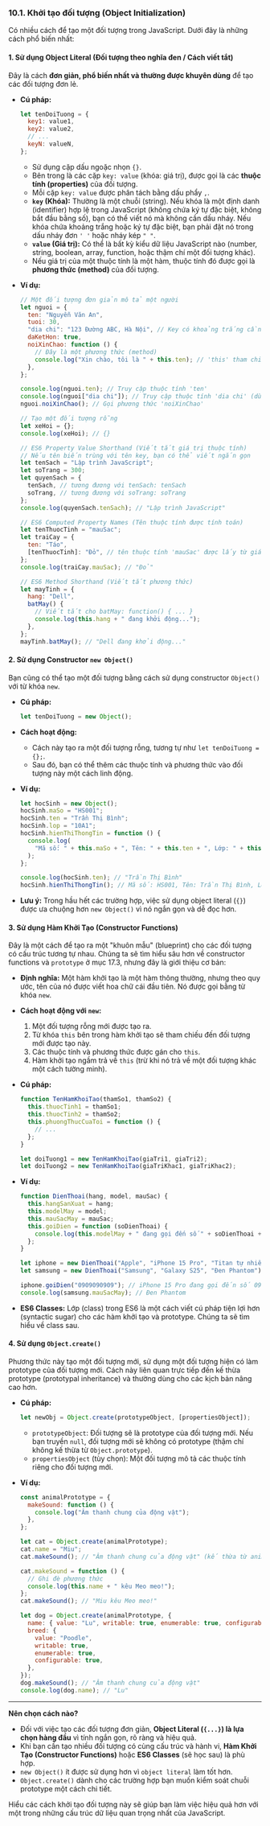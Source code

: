 ### **10.1. Khởi tạo đối tượng (Object Initialization)**

Có nhiều cách để tạo một đối tượng trong JavaScript. Dưới đây là những cách phổ biến nhất:

#### **1. Sử dụng Object Literal (Đối tượng theo nghĩa đen / Cách viết tắt)**

Đây là cách **đơn giản, phổ biến nhất và thường được khuyên dùng** để tạo các đối tượng đơn lẻ.

- **Cú pháp:**

  ```javascript
  let tenDoiTuong = {
    key1: value1,
    key2: value2,
    // ...
    keyN: valueN,
  };
  ```

  - Sử dụng cặp dấu ngoặc nhọn `{}`.
  - Bên trong là các cặp `key: value` (khóa: giá trị), được gọi là các **thuộc tính (properties)** của đối tượng.
  - Mỗi cặp `key: value` được phân tách bằng dấu phẩy `,`.
  - **`key` (Khóa):** Thường là một chuỗi (string). Nếu khóa là một định danh (identifier) hợp lệ trong JavaScript (không chứa ký tự đặc biệt, không bắt đầu bằng số), bạn có thể viết nó mà không cần dấu nháy. Nếu khóa chứa khoảng trắng hoặc ký tự đặc biệt, bạn phải đặt nó trong dấu nháy đơn `' '` hoặc nháy kép `" "`.
  - **`value` (Giá trị):** Có thể là bất kỳ kiểu dữ liệu JavaScript nào (number, string, boolean, array, function, hoặc thậm chí một đối tượng khác).
  - Nếu giá trị của một thuộc tính là một hàm, thuộc tính đó được gọi là **phương thức (method)** của đối tượng.

- **Ví dụ:**

  ```javascript
  // Một đối tượng đơn giản mô tả một người
  let nguoi = {
    ten: "Nguyễn Văn An",
    tuoi: 30,
    "dia chi": "123 Đường ABC, Hà Nội", // Key có khoảng trắng cần dấu nháy
    daKetHon: true,
    noiXinChao: function () {
      // Đây là một phương thức (method)
      console.log("Xin chào, tôi là " + this.ten); // 'this' tham chiếu đến chính đối tượng 'nguoi'
    },
  };

  console.log(nguoi.ten); // Truy cập thuộc tính 'ten'
  console.log(nguoi["dia chi"]); // Truy cập thuộc tính 'dia chi' (dùng khi key có ký tự đặc biệt)
  nguoi.noiXinChao(); // Gọi phương thức 'noiXinChao'

  // Tạo một đối tượng rỗng
  let xeHoi = {};
  console.log(xeHoi); // {}

  // ES6 Property Value Shorthand (Viết tắt giá trị thuộc tính)
  // Nếu tên biến trùng với tên key, bạn có thể viết ngắn gọn
  let tenSach = "Lập trình JavaScript";
  let soTrang = 300;
  let quyenSach = {
    tenSach, // tương đương với tenSach: tenSach
    soTrang, // tương đương với soTrang: soTrang
  };
  console.log(quyenSach.tenSach); // "Lập trình JavaScript"

  // ES6 Computed Property Names (Tên thuộc tính được tính toán)
  let tenThuocTinh = "mauSac";
  let traiCay = {
    ten: "Táo",
    [tenThuocTinh]: "Đỏ", // tên thuộc tính 'mauSac' được lấy từ giá trị của biến tenThuocTinh
  };
  console.log(traiCay.mauSac); // "Đỏ"

  // ES6 Method Shorthand (Viết tắt phương thức)
  let mayTinh = {
    hang: "Dell",
    batMay() {
      // Viết tắt cho batMay: function() { ... }
      console.log(this.hang + " đang khởi động...");
    },
  };
  mayTinh.batMay(); // "Dell đang khởi động..."
  ```

#### **2. Sử dụng Constructor `new Object()`**

Bạn cũng có thể tạo một đối tượng bằng cách sử dụng constructor `Object()` với từ khóa `new`.

- **Cú pháp:**

  ```javascript
  let tenDoiTuong = new Object();
  ```

- **Cách hoạt động:**

  - Cách này tạo ra một đối tượng rỗng, tương tự như `let tenDoiTuong = {};`.
  - Sau đó, bạn có thể thêm các thuộc tính và phương thức vào đối tượng này một cách linh động.

- **Ví dụ:**

  ```javascript
  let hocSinh = new Object();
  hocSinh.maSo = "HS001";
  hocSinh.ten = "Trần Thị Bình";
  hocSinh.lop = "10A1";
  hocSinh.hienThiThongTin = function () {
    console.log(
      "Mã số: " + this.maSo + ", Tên: " + this.ten + ", Lớp: " + this.lop
    );
  };

  console.log(hocSinh.ten); // "Trần Thị Bình"
  hocSinh.hienThiThongTin(); // Mã số: HS001, Tên: Trần Thị Bình, Lớp: 10A1
  ```

- **Lưu ý:** Trong hầu hết các trường hợp, việc sử dụng object literal (`{}`) được ưa chuộng hơn `new Object()` vì nó ngắn gọn và dễ đọc hơn.

#### **3. Sử dụng Hàm Khởi Tạo (Constructor Functions)**

Đây là một cách để tạo ra một "khuôn mẫu" (blueprint) cho các đối tượng có cấu trúc tương tự nhau. Chúng ta sẽ tìm hiểu sâu hơn về constructor functions và `prototype` ở mục 17.3, nhưng đây là giới thiệu cơ bản:

- **Định nghĩa:** Một hàm khởi tạo là một hàm thông thường, nhưng theo quy ước, tên của nó được viết hoa chữ cái đầu tiên. Nó được gọi bằng từ khóa `new`.
- **Cách hoạt động với `new`:**

  1. Một đối tượng rỗng mới được tạo ra.
  2. Từ khóa `this` bên trong hàm khởi tạo sẽ tham chiếu đến đối tượng mới được tạo này.
  3. Các thuộc tính và phương thức được gán cho `this`.
  4. Hàm khởi tạo ngầm trả về `this` (trừ khi nó trả về một đối tượng khác một cách tường minh).

- **Cú pháp:**

  ```javascript
  function TenHamKhoiTao(thamSo1, thamSo2) {
    this.thuocTinh1 = thamSo1;
    this.thuocTinh2 = thamSo2;
    this.phuongThucCuaToi = function () {
      // ...
    };
  }

  let doiTuong1 = new TenHamKhoiTao(giaTri1, giaTri2);
  let doiTuong2 = new TenHamKhoiTao(giaTriKhac1, giaTriKhac2);
  ```

- **Ví dụ:**

  ```javascript
  function DienThoai(hang, model, mauSac) {
    this.hangSanXuat = hang;
    this.modelMay = model;
    this.mauSacMay = mauSac;
    this.goiDien = function (soDienThoai) {
      console.log(this.modelMay + " đang gọi đến số " + soDienThoai + "...");
    };
  }

  let iphone = new DienThoai("Apple", "iPhone 15 Pro", "Titan tự nhiên");
  let samsung = new DienThoai("Samsung", "Galaxy S25", "Đen Phantom");

  iphone.goiDien("0909090909"); // iPhone 15 Pro đang gọi đến số 0909090909...
  console.log(samsung.mauSacMay); // Đen Phantom
  ```

- **ES6 Classes:** Lớp (class) trong ES6 là một cách viết cú pháp tiện lợi hơn (syntactic sugar) cho các hàm khởi tạo và prototype. Chúng ta sẽ tìm hiểu về class sau.

#### **4. Sử dụng `Object.create()`**

Phương thức này tạo một đối tượng mới, sử dụng một đối tượng hiện có làm prototype của đối tượng mới. Cách này liên quan trực tiếp đến kế thừa prototype (prototypal inheritance) và thường dùng cho các kịch bản nâng cao hơn.

- **Cú pháp:**

  ```javascript
  let newObj = Object.create(prototypeObject, [propertiesObject]);
  ```

  - `prototypeObject`: Đối tượng sẽ là prototype của đối tượng mới. Nếu bạn truyền `null`, đối tượng mới sẽ không có prototype (thậm chí không kế thừa từ `Object.prototype`).
  - `propertiesObject` (tùy chọn): Một đối tượng mô tả các thuộc tính riêng cho đối tượng mới.

- **Ví dụ:**

  ```javascript
  const animalPrototype = {
    makeSound: function () {
      console.log("Âm thanh chung của động vật");
    },
  };

  let cat = Object.create(animalPrototype);
  cat.name = "Miu";
  cat.makeSound(); // "Âm thanh chung của động vật" (kế thừa từ animalPrototype)

  cat.makeSound = function () {
    // Ghi đè phương thức
    console.log(this.name + " kêu Meo meo!");
  };
  cat.makeSound(); // "Miu kêu Meo meo!"

  let dog = Object.create(animalPrototype, {
    name: { value: "Lu", writable: true, enumerable: true, configurable: true },
    breed: {
      value: "Poodle",
      writable: true,
      enumerable: true,
      configurable: true,
    },
  });
  dog.makeSound(); // "Âm thanh chung của động vật"
  console.log(dog.name); // "Lu"
  ```

---

**Nên chọn cách nào?**

- Đối với việc tạo các đối tượng đơn giản, **Object Literal (`{...}`) là lựa chọn hàng đầu** vì tính ngắn gọn, rõ ràng và hiệu quả.
- Khi bạn cần tạo nhiều đối tượng có cùng cấu trúc và hành vi, **Hàm Khởi Tạo (Constructor Functions)** hoặc **ES6 Classes** (sẽ học sau) là phù hợp.
- `new Object()` ít được sử dụng hơn vì `object literal` làm tốt hơn.
- `Object.create()` dành cho các trường hợp bạn muốn kiểm soát chuỗi prototype một cách chi tiết.

Hiểu các cách khởi tạo đối tượng này sẽ giúp bạn làm việc hiệu quả hơn với một trong những cấu trúc dữ liệu quan trọng nhất của JavaScript.
